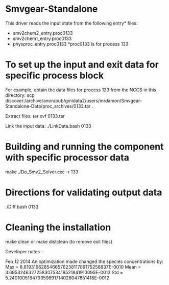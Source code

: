 Smvgear-Standalone
==================
This driver reads the input state from the following entry* files:
 - smv2chem2_entry.proc0133
 - smv2chem1_entry.proc0133
 - physproc_entry.proc0133
*proc0133 is for process 133


To set up the input and exit data for specific process block
==================
For example, obtain the data files for process 133 from the NCCS in this directory:
scp discover:/archive/anon/pub/gmidata2/users/mrdamon/Smvgear-Standalone-Data/proc_archives/0133.tar .

Extract files:
tar xvf 0133.tar

Link the input data:
./LinkData.bash 0133

Building and running the component with specific processor data
==================
make 
./Do_Smv2_Solver.exe -r 133

Directions for validating output data
==================
 ./Diff.bash 0133

Cleaning the installation
==================
make clean
or
make distclean (to remove exit files)



Developer notes - 

Feb 12 2014
An optimization made changed the species concentrations by: 
   Max  =   8.819316628546657623811789175258837E-0010
   Mean =   3.695324632725830753419521841913095E-0013
   Std  =   5.240100518479359891714028047851416E-0012
